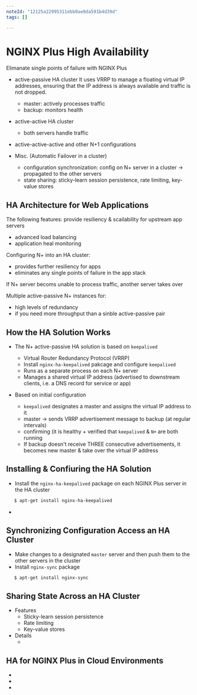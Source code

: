 ```yaml
---
noteId: "12125a22995311ebb0ae0da591b4d39d"
tags: []

---
```



# NGINX Plus High Availability
Elimanate single points of failure with NGINX Plus

- active-passive HA cluster
  It uses VRRP to manage a floating virtual IP addresses, ensuring that the IP address is always available and traffic is not dropped.
  - master: actively processes traffic
  - backup: monitors health

- active-active HA cluster
  - both servers handle traffic

- active-active-active and other N+1 configurations

- Misc. (Automatic Failover in a cluster)
  - configuration synchronization: config on N+ server in a cluster -> propagated to the other servers
  - state sharing: sticky-learn session persistence, rate limiting, key-value stores


## HA Architecture for Web Applications
The following features: provide resiliency & scailability for upstream app servers
- advanced load balancing
- application heal monitoring

Configuring N+ into an HA cluster: 
- provides further resiliency for apps
- eliminates any single points of failure in the app stack

If N+ server becoms unable to process traffic, another server takes over

Multiple active-passive N+ instances for:
- high levels of redundancy
- if you need more throughput than a sinble active-passive pair


## How the HA Solution Works
- The N+ active-passive HA solution is based on `keepalived`
  - Virtual Router Redundancy Protocol (VRRP)
  - Install `nginx-ha-keepalived` pakcage and configure `keepalived`
  - Runs as a separate process on each N+ server
  - Manages a shared virtual IP address (advertised to downstream clients, i.e. a DNS record for service or app)

- Based on initial configuration
  - `keepalived` designates a master and assigns the virtual IP address to it
  - master -> sends VRRP advertisement message to backup (at regular intervals)
  - confirming (it is healthy + verified that `keepalived` & `N+` are both running
  - If backup doesn't receive THREE consecutive advertisements, it becomes new master & take over the virtual IP address


## Installing & Confiuring the HA Solution
- Install the `nginx-ha-keepalived` package on each NGINX Plus server in the HA cluster
```bash
   $ apt-get install nginx-ha-keepalived
```
- [NGINX Plus Admin Guide]: https://docs.nginx.com/nginx/admin-guide/high-availability/ha-keepalived/?_ga=2.117395462.1254141729.1581370982-860676760.1580160354


## Synchronizing Configuration Access an HA Cluster
- Make changes to a designated `master` server and then push them to the other servers in the cluster
- Install `nginx-sync` package
```bash
   $ apt-get install nginx-sync
```


## Sharing State Across an HA Cluster
- Features
  - Sticky-learn session persistence
  - Rate limiting
  - Key-value stores
- Details
  - [zone_sync module]: https://nginx.org/en/docs/stream/ngx_stream_zone_sync_module.html?_ga=2.148708151.1254141729.1581370982-860676760.1580160354


## HA for NGINX Plus in Cloud Environments
- [Active-Active HA for N+ on AWS using AWS Network Load Balancer]: https://docs.nginx.com/nginx/deployment-guides/aws-high-availability-network-load-balancer/?_ga=2.78535572.1254141729.1581370982-860676760.1580160354
- [Active-Passive HA for N+ on AWS using Elastic IP Addresses]: https://docs.nginx.com/nginx/deployment-guides/aws-high-availability-keepalived/?_ga=2.78535572.1254141729.1581370982-860676760.1580160354
- [All-Active HA for N+ on the Google Cloud Platform]: https://docs.nginx.com/nginx/deployment-guides/gcp-high-availability-all-active/?_ga=2.78535572.1254141729.1581370982-860676760.1580160354


